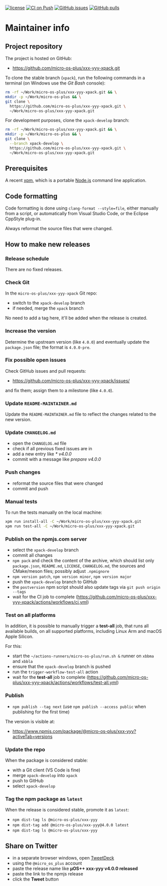 [![license](https://img.shields.io/github/license/micro-os-plus/xxx-yyy-xpack)](https://github.com/micro-os-plus/xxx-yyy-xpack/blob/xpack/LICENSE)
[![CI on Push](https://github.com/micro-os-plus/xxx-yyy-xpack/actions/workflows/ci.yml/badge.svg)](https://github.com/micro-os-plus/xxx-yyy-xpack/actions/workflows/ci.yml)
[![GitHub issues](https://img.shields.io/github/issues/micro-os-plus/xxx-yyy-xpack.svg)](https://github.com/micro-os-plus/xxx-yyy-xpack/issues/)
[![GitHub pulls](https://img.shields.io/github/issues-pr/micro-os-plus/xxx-yyy-xpack.svg)](https://github.com/micro-os-plus/xxx-yyy-xpack/pulls)

# Maintainer info

## Project repository

The project is hosted on GitHub:

- <https://github.com/micro-os-plus/xxx-yyy-xpack.git>

To clone the stable branch (`xpack`), run the following commands in a
terminal (on Windows use the _Git Bash_ console):

```sh
rm -rf ~/Work/micro-os-plus/xxx-yyy-xpack.git && \
mkdir -p ~/Work/micro-os-plus && \
git clone \
  https://github.com/micro-os-plus/xxx-yyy-xpack.git \
  ~/Work/micro-os-plus/xxx-yyy-xpack.git
```

For development purposes, clone the `xpack-develop` branch:

```sh
rm -rf ~/Work/micro-os-plus/xxx-yyy-xpack.git && \
mkdir -p ~/Work/micro-os-plus && \
git clone \
  --branch xpack-develop \
  https://github.com/micro-os-plus/xxx-yyy-xpack.git \
  ~/Work/micro-os-plus/xxx-yyy-xpack.git
```

## Prerequisites

A recent [xpm](https://xpack.github.io/xpm/), which is a portable
[Node.js](https://nodejs.org/) command line application.

## Code formatting

Code formatting is done using `clang-format --style=file`, either manually
from a script, or automatically from Visual Studio Code, or the Eclipse
CppStyle plug-in.

Always reformat the source files that were changed.

## How to make new releases

### Release schedule

There are no fixed releases.

### Check Git

In the `micro-os-plus/xxx-yyy-xpack` Git repo:

- switch to the `xpack-develop` branch
- if needed, merge the `xpack` branch

No need to add a tag here, it'll be added when the release is created.

### Increase the version

Determine the upstream version (like `4.0.0`) and eventually update the
`package.json` file; the format is `4.0.0-pre`.

### Fix possible open issues

Check GitHub issues and pull requests:

- <https://github.com/micro-os-plus/xxx-yyy-xpack/issues/>

and fix them; assign them to a milestone (like `4.0.0`).

### Update `README-MAINTAINER.md`

Update the `README-MAINTAINER.md` file to reflect the changes
related to the new version.

### Update `CHANGELOG.md`

- open the `CHANGELOG.md` file
- check if all previous fixed issues are in
- add a new entry like _* v4.0.0_
- commit with a message like _prepare v4.0.0_

### Push changes

- reformat the source files that were changed
- commit and push

### Manual tests

To run the tests manually on the local machine:

```sh
xpm run install-all -C ~/Work/micro-os-plus/xxx-yyy-xpack.git
xpm run test-all -C ~/Work/micro-os-plus/xxx-yyy-xpack.git
```

### Publish on the npmjs.com server

- select the `xpack-develop` branch
- commit all changes
- `npm pack` and check the content of the archive, which should list
  only `package.json`, `README.md`, `LICENSE`, `CHANGELOG.md`,
  the sources and CMake/meson files;
  possibly adjust `.npmignore`
- `npm version patch`, `npm version minor`, `npm version major`
- push the `xpack-develop` branch to GitHub
- the `postversion` npm script should also update tags via `git push origin --tags`
- wait for the CI job to complete
  (<https://github.com/micro-os-plus/xxx-yyy-xpack/actions/workflows/ci.yml>)

### Test on all platforms

In addition, it is possible to manually trigger a **test-all** job, that
runs all available builds, on all supported platforms, including Linux Arm
and macOS Apple Silicon.

For this:

- start the `~/actions-runners/micro-os-plus/run.sh &` runner on `xbbma` and `xbbla`
- ensure that the `xpack-develop` branch is pushed
- run the `trigger-workflow-test-all` action
- wait for the **test-all** job to complete
  (<https://github.com/micro-os-plus/xxx-yyy-xpack/actions/workflows/test-all.yml>)

### Publish

- `npm publish --tag next` (use `npm publish --access public` when
  publishing for the first time)

The version is visible at:

- <https://www.npmjs.com/package/@micro-os-plus/xxx-yyy?activeTab=versions>

### Update the repo

When the package is considered stable:

- with a Git client (VS Code is fine)
- merge `xpack-develop` into `xpack`
- push to GitHub
- select `xpack-develop`

### Tag the npm package as `latest`

When the release is considered stable, promote it as `latest`:

- `npm dist-tag ls @micro-os-plus/xxx-yyy`
- `npm dist-tag add @micro-os-plus/xxx-yyy@4.0.0 latest`
- `npm dist-tag ls @micro-os-plus/xxx-yyy`

## Share on Twitter

- in a separate browser windows, open [TweetDeck](https://tweetdeck.twitter.com/)
- using the `@micro_os_plus` account
- paste the release name like **µOS++ xxx-yyy v4.0.0 released**
- paste the link to the npmjs release
- click the **Tweet** button
